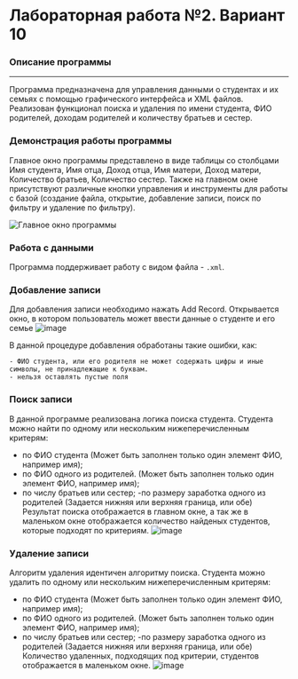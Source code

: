 # Лабораторная работа №2. Вариант 10
### Описание программы
---
Программа предназначена для управления данными о студентах и их семьях с помощью графического интерфейса и XML файлов. Реализован функционал поиска и удаления по имени студента, ФИО родителей, доходам родителей и количеству братьев и сестер.

### Демонстрация работы программы
Главное окно программы представлено в виде таблицы со столбцами Имя студента, Имя отца, Доход отца, Имя матери, Доход матери, Количество братьев, Количество сестер. Также на главном окне присутствуют различные кнопки управления и инструменты для работы с базой (создание файла, открытие, добавление записи, поиск по фильтру и удаление по фильтру).

![Главное окно программы](/bsuir/2labppoisimgs/Screenshot_1.png)

 ### Работа с данными
 Программа поддерживает работу с видом файла - `.xml`.

### Добавление записи
Для добавления записи необходимо нажать Add Record. Открывается окно, в котором пользователь может ввести данные о студенте и его семье
![image](/bsuir/2labppoisimgs/Screenshot_2.png)

В данной процедуре добавления обработаны такие ошибки, как:
```
- ФИО студента, или его родителя не может содержать цифры и иные символы, не принадлежащие к буквам.
- нельзя оставлять пустые поля
```
### Поиск записи
В данной программе реализована логика поиска студента. Студента можно найти по одному или нескольким нижеперечисленным критерям:
- по ФИО студента (Может быть заполнен только один элемент ФИО, например имя);
- по ФИО одного из родителей. (Может быть заполнен только один элемент ФИО, например имя);
- по числу братьев или сестер;
-по размеру заработка одного из родителей (Задается нижняя или верхняя граница, или обе)
Результат поиска отображается в главном окне, а так же в маленьком окне отображается количество найденых студентов, которые подходят по критериям.
![image](/bsuir/2labppoisimgs/Screenshot_3.png)

### Удаление записи
Алгоритм удаления идентичен алгоритму поиска. Студента можно удалить по одному или нескольким нижеперечисленным критерям:
- по ФИО студента (Может быть заполнен только один элемент ФИО, например имя);
- по ФИО одного из родителей. (Может быть заполнен только один элемент ФИО, например имя);
- по числу братьев или сестер;
-по размеру заработка одного из родителей (Задается нижняя или верхняя граница, или обе)
Количество удаленных, подходящих под критерии, студентов отображается в маленьком окне.
![image](/bsuir/2labppoisimgs/Screenshot_4.png)
